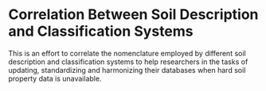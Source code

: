 # Correlation Between Soil Description and Classification Systems

This is an effort to correlate the nomenclature employed by different soil description and classification 
systems to help researchers in the tasks of updating, standardizing and harmonizing their databases when 
hard soil property data is unavailable.
